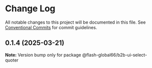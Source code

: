 # Change Log

All notable changes to this project will be documented in this file.
See [Conventional Commits](https://conventionalcommits.org) for commit guidelines.

## 0.1.4 (2025-03-21)

**Note:** Version bump only for package @flash-global66/b2b-ui-select-quoter

